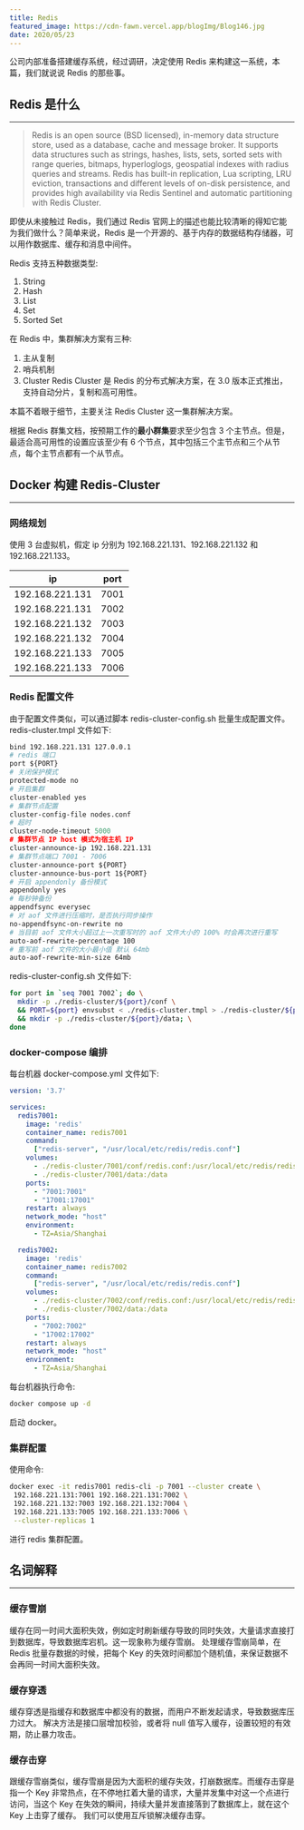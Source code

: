 ```yaml
---
title: Redis
featured_image: https://cdn-fawn.vercel.app/blogImg/Blog146.jpg
date: 2020/05/23
---
```


公司内部准备搭建缓存系统，经过调研，决定使用 Redis 来构建这一系统，本篇，我们就说说 Redis 的那些事。

## Redis 是什么
***  
> Redis is an open source (BSD licensed), in-memory data structure store, used as a database, cache and message broker. It supports data structures such as strings, hashes, lists, sets, sorted sets with range queries, bitmaps, hyperloglogs, geospatial indexes with radius queries and streams. Redis has built-in replication, Lua scripting, LRU eviction, transactions and different levels of on-disk persistence, and provides high availability via Redis Sentinel and automatic partitioning with Redis Cluster.

即使从未接触过 Redis，我们通过 Redis 官网上的描述也能比较清晰的得知它能为我们做什么？简单来说，Redis 是一个开源的、基于内存的数据结构存储器，可以用作数据库、缓存和消息中间件。

Redis 支持五种数据类型: 
1. String
2. Hash
3. List
4. Set
5. Sorted Set

在 Redis 中，集群解决方案有三种: 
1. 主从复制
2. 哨兵机制
3. Cluster
Redis Cluster 是 Redis 的分布式解决方案，在 3.0 版本正式推出，支持自动分片，复制和高可用性。

本篇不着眼于细节，主要关注 Redis Cluster 这一集群解决方案。

根据 Redis 群集文档，按预期工作的**最小群集**要求至少包含 3 个主节点。但是，最适合高可用性的设置应该至少有 6 个节点，其中包括三个主节点和三个从节点，每个主节点都有一个从节点。

## Docker 构建 Redis-Cluster
***  

### 网络规划
使用 3 台虚拟机，假定 ip 分别为 192.168.221.131、192.168.221.132 和 192.168.221.133。

| ip              | port |
|-----------------|------|
| 192.168.221.131 | 7001 |
| 192.168.221.131 | 7002 |
| 192.168.221.132 | 7003 |
| 192.168.221.132 | 7004 |
| 192.168.221.133 | 7005 |
| 192.168.221.133 | 7006 |

### Redis 配置文件
由于配置文件类似，可以通过脚本 redis-cluster-config.sh 批量生成配置文件。
redis-cluster.tmpl 文件如下: 
``` apache
bind 192.168.221.131 127.0.0.1
# redis 端口
port ${PORT}
# 关闭保护模式
protected-mode no
# 开启集群
cluster-enabled yes
# 集群节点配置
cluster-config-file nodes.conf
# 超时
cluster-node-timeout 5000
# 集群节点 IP host 模式为宿主机 IP
cluster-announce-ip 192.168.221.131
# 集群节点端口 7001 - 7006
cluster-announce-port ${PORT}
cluster-announce-bus-port 1${PORT}
# 开启 appendonly 备份模式
appendonly yes
# 每秒钟备份
appendfsync everysec
# 对 aof 文件进行压缩时，是否执行同步操作
no-appendfsync-on-rewrite no
# 当目前 aof 文件大小超过上一次重写时的 aof 文件大小的 100% 时会再次进行重写
auto-aof-rewrite-percentage 100
# 重写前 aof 文件的大小最小值 默认 64mb
auto-aof-rewrite-min-size 64mb
```

redis-cluster-config.sh 文件如下: 
``` sh
for port in `seq 7001 7002`; do \
  mkdir -p ./redis-cluster/${port}/conf \
  && PORT=${port} envsubst < ./redis-cluster.tmpl > ./redis-cluster/${port}/conf/redis.conf \
  && mkdir -p ./redis-cluster/${port}/data; \
done
```

### docker-compose 编排
每台机器 docker-compose.yml 文件如下: 
``` yml
version: '3.7'

services:
  redis7001:
    image: 'redis'
    container_name: redis7001
    command:
      ["redis-server", "/usr/local/etc/redis/redis.conf"]
    volumes:
      - ./redis-cluster/7001/conf/redis.conf:/usr/local/etc/redis/redis.conf
      - ./redis-cluster/7001/data:/data
    ports:
      - "7001:7001"
      - "17001:17001"
    restart: always
    network_mode: "host"
    environment:
      - TZ=Asia/Shanghai

  redis7002:
    image: 'redis'
    container_name: redis7002
    command:
      ["redis-server", "/usr/local/etc/redis/redis.conf"]
    volumes:
      - ./redis-cluster/7002/conf/redis.conf:/usr/local/etc/redis/redis.conf
      - ./redis-cluster/7002/data:/data
    ports:
      - "7002:7002"
      - "17002:17002"
    restart: always
    network_mode: "host"
    environment:
      - TZ=Asia/Shanghai
```

每台机器执行命令: 
``` sh
docker compose up -d
```

启动 docker。

### 集群配置
使用命令: 
``` sh
docker exec -it redis7001 redis-cli -p 7001 --cluster create \
 192.168.221.131:7001 192.168.221.131:7002 \
 192.168.221.132:7003 192.168.221.132:7004 \
 192.168.221.133:7005 192.168.221.133:7006 \
 --cluster-replicas 1
```

进行 redis 集群配置。

## 名词解释
***  
### 缓存雪崩
缓存在同一时间大面积失效，例如定时刷新缓存导致的同时失效，大量请求直接打到数据库，导致数据库宕机。这一现象称为缓存雪崩。
处理缓存雪崩简单，在 Redis 批量存数据的时候，把每个 Key 的失效时间都加个随机值，来保证数据不会再同一时间大面积失效。

### 缓存穿透
缓存穿透是指缓存和数据库中都没有的数据，而用户不断发起请求，导致数据库压力过大。
解决方法是接口层增加校验，或者将 null 值写入缓存，设置较短的有效期，防止暴力攻击。

### 缓存击穿
跟缓存雪崩类似，缓存雪崩是因为大面积的缓存失效，打崩数据库。而缓存击穿是指一个 Key 非常热点，在不停地扛着大量的请求，大量并发集中对这一个点进行访问，当这个 Key 在失效的瞬间，持续大量并发直接落到了数据库上，就在这个 Key 上击穿了缓存。
我们可以使用互斥锁解决缓存击穿。